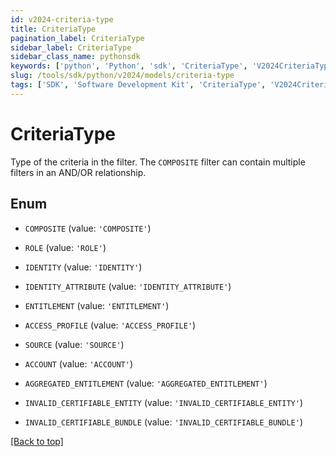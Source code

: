 ```yaml
---
id: v2024-criteria-type
title: CriteriaType
pagination_label: CriteriaType
sidebar_label: CriteriaType
sidebar_class_name: pythonsdk
keywords: ['python', 'Python', 'sdk', 'CriteriaType', 'V2024CriteriaType'] 
slug: /tools/sdk/python/v2024/models/criteria-type
tags: ['SDK', 'Software Development Kit', 'CriteriaType', 'V2024CriteriaType']
---
```


# CriteriaType

Type of the criteria in the filter. The `COMPOSITE` filter can contain multiple filters in an AND/OR relationship.

## Enum

* `COMPOSITE` (value: `'COMPOSITE'`)

* `ROLE` (value: `'ROLE'`)

* `IDENTITY` (value: `'IDENTITY'`)

* `IDENTITY_ATTRIBUTE` (value: `'IDENTITY_ATTRIBUTE'`)

* `ENTITLEMENT` (value: `'ENTITLEMENT'`)

* `ACCESS_PROFILE` (value: `'ACCESS_PROFILE'`)

* `SOURCE` (value: `'SOURCE'`)

* `ACCOUNT` (value: `'ACCOUNT'`)

* `AGGREGATED_ENTITLEMENT` (value: `'AGGREGATED_ENTITLEMENT'`)

* `INVALID_CERTIFIABLE_ENTITY` (value: `'INVALID_CERTIFIABLE_ENTITY'`)

* `INVALID_CERTIFIABLE_BUNDLE` (value: `'INVALID_CERTIFIABLE_BUNDLE'`)

[[Back to top]](#) 

